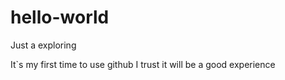 # hello-world
Just a exploring

It`s my first time to use github
I trust it will be a good experience
